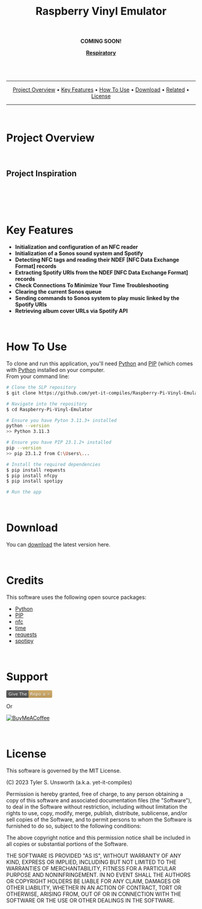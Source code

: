 <!-- Project Intro Video -->
<h1 style="display: flex; justify-content: center; gap: 10px;">
  
  <br>
  Raspberry Vinyl Emulator
  <br>
  <br>
  
</h1>
    
<!-- Brief Project Description -->
<h4 align="center" cursor="pointer">

COMING SOON!

</source> 
<a href="https://github.com/yet-it-compiles/SLPScribe" target="_blank">Respiratory</a>
</h4>

<!-- SVG Declarations -->
<br/>
<div style="display: flex; justify-content: center; gap: 10px"> 

  <!-- Python Version Declarations -->
  
  <!-- PIP Version Declarations -->

</div>

<br/>

---

<!-- This is the start of the TOC-->
<p align="center">
  <a href="#overview">Project Overview</a> •
  <a href="#key-features">Key Features</a> •
  <a href="#how-to-use">How To Use</a> •
  <a href="#download">Download</a> •
  <a href="#related">Related</a> •
  <a href="#license">License</a>
</p>

---
<br/>
<h1>Project Overview</h1>


<br/>

## Project Inspiration 
&nbsp;&nbsp;  
<br/>

<!-- KEY FEATURES -->
<br/>
<h1>Key Features</h1>

<!-- Import a gif of what you want to demonstrate -->

* **Initialization and configuration of an NFC reader**
* **Initialization of a Sonos sound system and Spotify**
* **Detecting NFC tags and reading their NDEF [NFC Data Exchange Format] records**
* **Extracting Spotify URIs from the NDEF [NFC Data Exchange Format] records**
* **Check Connections To Minimize Your Time Troubleshooting**
* **Clearing the current Sonos queue**
* **Sending commands to Sonos system to play music linked by the Spotify URIs**
* **Retrieving album cover URLs via Spotify API**

<!-- =================== | ! Starts The Next Section !  | =================== -->
<br/>
<h1>How To Use</h1>

To clone and run this application, you'll need [Python](https://www.python.org/downloads/) and [PIP](https://pypi.org/project/pip/) (which comes with [Python](https://www.python.org/downloads/) installed on your computer. 
<br/>From your command line:

```bash
# Clone the SLP repository
$ git clone https://github.com/yet-it-compiles/Raspberry-Pi-Vinyl-Emulator

# Navigate into the repository
$ cd Raspberry-Pi-Vinyl-Emulator

# Ensure you have Pyton 3.11.3+ installed 
python --version
>> Python 3.11.3

# Ensure you have PIP 23.1.2+ installed
pip --version 
>> pip 23.1.2 from C:\Users\...

# Install the required dependencies
$ pip install requests
$ pip install nfcpy
$ pip install spotipy

# Run the app
```

<!-- DOWNLOADS -->
<br/>
<h1>Download</h1>

You can [download](https://github.com/yet-it-compiles/Raspberry-Pi-Vinyl-Emulator) the latest version here.

<!-- CREDITS -->
<br/>
<h1>Credits</h1>

This software uses the following open source packages:

* [Python](https://www.python.org/downloads/)
* [PIP](https://pypi.org/project/pip/)
* [nfc](https://pypi.org/project/nfcpy/)
* [time](https://docs.python.org/3/library/time.html)
* [requests](https://requests.readthedocs.io/en/latest/_modules/requests/exceptions/)
* [spotipy](https://spotipy.readthedocs.io/en/2.11.1/)


<!-- SUPPORT -->
<br/>
<h1>Support</h1>

<svg xmlns="http://www.w3.org/2000/svg" xmlns:xlink="http://www.w3.org/1999/xlink" width="122" height="20" role="img" aria-label="Give The: Repo a ⭐"><script xmlns=""/><script xmlns=""/><script xmlns=""/><script xmlns=""/><title>Give The: Repo a ⭐</title><linearGradient id="s" x2="0" y2="100%"><stop offset="0" stop-color="#bbb" stop-opacity=".1"/><stop offset="1" stop-opacity=".1"/></linearGradient><clipPath id="r"><rect width="122" height="20" rx="3" fill="#fff"/></clipPath><g clip-path="url(#r)"><rect width="59" height="20" fill="#555"/><rect x="59" width="63" height="20" fill="#d1ab66"/><rect width="122" height="20" fill="url(#s)"/></g><g fill="#fff" text-anchor="middle" font-family="Verdana,Geneva,DejaVu Sans,sans-serif" text-rendering="geometricPrecision" font-size="110"><text aria-hidden="true" x="305" y="150" fill="#010101" fill-opacity=".3" transform="scale(.1)" textLength="490">Give The</text><text x="305" y="140" transform="scale(.1)" fill="#fff" textLength="490">Give The</text><text aria-hidden="true" x="895" y="150" fill="#010101" fill-opacity=".3" transform="scale(.1)" textLength="530">Repo a ⭐</text><text x="895" y="140" transform="scale(.1)" fill="#fff" textLength="530">Repo a ⭐</text></g></svg>

<p>Or</p>

[![BuyMeACoffee](https://img.shields.io/badge/Buy%20Me%20a%20Coffee-ffdd00?style=for-the-badge&logo=buy-me-a-coffee&logoColor=black)](https://www.buymeacoffee.com/Yet.It.Compiles)

<!-- LICENSE SECTION -->
<br/>
<h1>License</h1>
This software is governed by the MIT License.

(C) 2023 Tyler S. Unsworth (a.k.a. yet-it-compiles)

Permission is hereby granted, free of charge, to any person obtaining a copy of this software and associated documentation files (the "Software"), to deal in the Software without restriction, including without limitation the rights to use, copy, modify, merge, publish, distribute, sublicense, and/or sell copies of the Software, and to permit persons to whom the Software is furnished to do so, subject to the following conditions:

The above copyright notice and this permission notice shall be included in all copies or substantial portions of the Software.

THE SOFTWARE IS PROVIDED "AS IS", WITHOUT WARRANTY OF ANY KIND, EXPRESS OR IMPLIED, INCLUDING BUT NOT LIMITED TO THE WARRANTIES OF MERCHANTABILITY, FITNESS FOR A PARTICULAR PURPOSE AND NONINFRINGEMENT. IN NO EVENT SHALL THE AUTHORS OR COPYRIGHT HOLDERS BE LIABLE FOR ANY CLAIM, DAMAGES OR OTHER LIABILITY, WHETHER IN AN ACTION OF CONTRACT, TORT OR OTHERWISE, ARISING FROM, OUT OF OR IN CONNECTION WITH THE SOFTWARE OR THE USE OR OTHER DEALINGS IN THE SOFTWARE.
